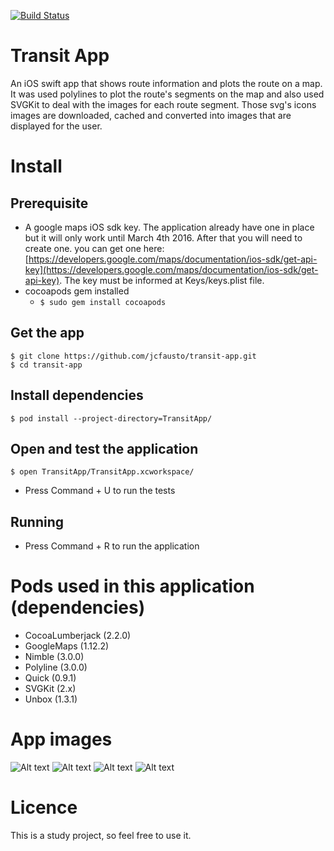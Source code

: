 [![Build Status](https://travis-ci.org/jcfausto/transit-app.svg?branch=master)](https://travis-ci.org/jcfausto/transit-app)

# Transit App

An iOS swift app that shows route information and plots the route on a map. It was used polylines to plot the route's segments on the map and also used SVGKit to deal with the images for each route segment. Those svg's icons images are downloaded, cached and converted into images that are displayed for the user.

# Install

## Prerequisite

- A google maps iOS sdk key. The application already have one in place but it will only work until March 4th 2016. After that you will need to create one. you can get one here: [https://developers.google.com/maps/documentation/ios-sdk/get-api-key](https://developers.google.com/maps/documentation/ios-sdk/get-api-key). The key must be informed at Keys/keys.plist file.
- cocoapods gem installed
  - ```$ sudo gem install cocoapods```

## Get the app
```
$ git clone https://github.com/jcfausto/transit-app.git
$ cd transit-app
```

## Install dependencies

```
$ pod install --project-directory=TransitApp/
```

## Open and test the application
```
$ open TransitApp/TransitApp.xcworkspace/
```

- Press Command + U to run the tests

## Running

- Press Command + R to run the application

# Pods used in this application (dependencies)

- CocoaLumberjack (2.2.0)
- GoogleMaps (1.12.2)
- Nimble (3.0.0)
- Polyline (3.0.0)
- Quick (0.9.1)
- SVGKit (2.x)
- Unbox (1.3.1)

# App images

![Alt text](screenshots/inital.png "Initial screen")
![Alt text](screenshots/routes.png "Available routes")
![Alt text](screenshots/route-segments.png "Route details")
![Alt text](screenshots/route-segments2.png "Route details 2")

# Licence

This is a study project, so feel free to use it.
